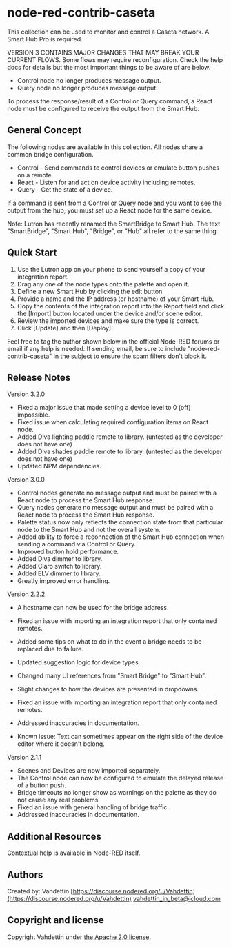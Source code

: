 # node-red-contrib-caseta

This collection can be used to monitor and control a Caseta network. A Smart Hub Pro is required.

VERSION 3 CONTAINS MAJOR CHANGES THAT MAY BREAK YOUR CURRENT FLOWS. Some flows may require reconfiguration.  Check the help docs for details but the most important things to be aware of are below.

- Control node no longer produces message output.
- Query node no longer produces message output.

To process the response/result of a Control or Query command, a React node must be configured to receive the output from the Smart Hub.

## General Concept

The following nodes are available in this collection.  All nodes share a common bridge configuration.

- Control - Send commands to control devices or emulate button pushes on a remote.
- React - Listen for and act on device activity including remotes.
- Query - Get the state of a device.

If a command is sent from a Control or Query node and you want to see the output from the hub, you must set up a React node for the same device.

Note: Lutron has recently renamed the SmartBridge to Smart Hub.  The text "SmartBridge", "Smart Hub", "Bridge", or "Hub" all refer to the same thing.

## Quick Start

1. Use the Lutron app on your phone to send yourself a copy of your integration report.
2. Drag any one of the node types onto the palette and open it.
3. Define a new Smart Hub by clicking the edit button.
4. Provide a name and the IP address (or hostname) of your Smart Hub.
5. Copy the contents of the integration report into the Report field and click the [Import] button located under the device and/or scene editor.
6. Review the imported devices and make sure the type is correct.
7. Click [Update] and then [Deploy].

Feel free to tag the author shown below in the official Node-RED forums or email if any help is needed.  If sending email, be sure to include "node-red-contrib-caseta" in the subject to ensure the spam filters don't block it.

## Release Notes

Version 3.2.0

- Fixed a major issue that made setting a device level to 0 (off) impossible.
- Fixed issue when calculating required configuration items on React node.
- Added Diva lighting paddle remote to library.  (untested as the developer does not have one)
- Added Diva shades paddle remote to library. (untested as the developer does not have one)
- Updated NPM dependencies.

Version 3.0.0

- Control nodes generate no message output and must be paired with a React node to process the Smart Hub response.
- Query nodes generate no message output and must be paired with a React node to process the Smart Hub response.
- Palette status now only reflects the connection state from that particular node to the Smart Hub and not the overall system.
- Added ability to force a reconnection of the Smart Hub connection when sending a command via Control or Query.
- Improved button hold performance.
- Added Diva dimmer to library.
- Added Claro switch to library.
- Added ELV dimmer to library.
- Greatly improved error handling.  

Version 2.2.2

- A hostname can now be used for the bridge address.

- Fixed an issue with importing an integration report that only contained remotes.
- Added some tips on what to do in the event a bridge needs to be replaced due to failure.
- Updated suggestion logic for device types.
- Changed many UI references from "Smart Bridge" to "Smart Hub".
- Slight changes to how the devices are presented in dropdowns.

- Fixed an issue with importing an integration report that only contained remotes.
- Addressed inaccuracies in documentation.

- Known issue: Text can sometimes appear on the right side of the device editor where it doesn't belong.

Version 2.1.1

- Scenes and Devices are now imported separately.
- The Control node can now be configured to emulate the delayed release of a button push.
- Bridge timeouts no longer show as warnings on the palette as they do not cause any real problems.
- Fixed an issue with general handling of bridge traffic.
- Addressed inaccuracies in documentation.
 
## Additional Resources

Contextual help is available in Node-RED itself.

## Authors

Created by:  Vahdettin [https://discourse.nodered.org/u/Vahdettin](https://discourse.nodered.org/u/Vahdettin) [vahdettin_in_beta@icloud.com](vahdettin_in_beta@icloud.com)


## Copyright and license

Copyright Vahdettin under [the Apache 2.0 license](LICENSE).
